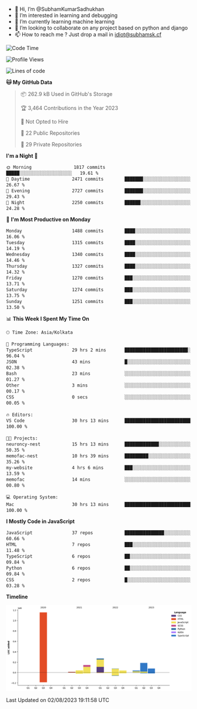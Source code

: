 - 👋 Hi, I’m @SubhamKumarSadhukhan
- 👀 I’m interested in learning and debugging
- 🌱 I’m currently learning machine learning
- 💞️ I’m looking to collaborate on any project based on python and django
- 📫 How to reach me ?
      Just drop a mail in idiot@subhamsk.cf

<!---
SubhamKumarSadhukhan/SubhamKumarSadhukhan is a ✨ special ✨ repository because its `README.md` (this file) appears on your GitHub profile.
You can click the Preview link to take a look at your changes.
--->


<!--START_SECTION:waka-->
![Code Time](http://img.shields.io/badge/Code%20Time-1%2C403%20hrs%206%20mins-blue)

![Profile Views](http://img.shields.io/badge/Profile%20Views-1-blue)

![Lines of code](https://img.shields.io/badge/From%20Hello%20World%20I%27ve%20Written-2.0%20million%20lines%20of%20code-blue)

**🐱 My GitHub Data** 

> 📦 262.9 kB Used in GitHub's Storage 
 > 
> 🏆 3,464 Contributions in the Year 2023
 > 
> 🚫 Not Opted to Hire
 > 
> 📜 22 Public Repositories 
 > 
> 🔑 29 Private Repositories 
 > 
**I'm a Night 🦉** 

```text
🌞 Morning                1817 commits        █████░░░░░░░░░░░░░░░░░░░░   19.61 % 
🌆 Daytime                2471 commits        ███████░░░░░░░░░░░░░░░░░░   26.67 % 
🌃 Evening                2727 commits        ███████░░░░░░░░░░░░░░░░░░   29.43 % 
🌙 Night                  2250 commits        ██████░░░░░░░░░░░░░░░░░░░   24.28 % 
```
📅 **I'm Most Productive on Monday** 

```text
Monday                   1488 commits        ████░░░░░░░░░░░░░░░░░░░░░   16.06 % 
Tuesday                  1315 commits        ████░░░░░░░░░░░░░░░░░░░░░   14.19 % 
Wednesday                1340 commits        ████░░░░░░░░░░░░░░░░░░░░░   14.46 % 
Thursday                 1327 commits        ████░░░░░░░░░░░░░░░░░░░░░   14.32 % 
Friday                   1270 commits        ███░░░░░░░░░░░░░░░░░░░░░░   13.71 % 
Saturday                 1274 commits        ███░░░░░░░░░░░░░░░░░░░░░░   13.75 % 
Sunday                   1251 commits        ███░░░░░░░░░░░░░░░░░░░░░░   13.50 % 
```


📊 **This Week I Spent My Time On** 

```text
🕑︎ Time Zone: Asia/Kolkata

💬 Programming Languages: 
TypeScript               29 hrs 2 mins       ████████████████████████░   96.04 % 
JSON                     43 mins             █░░░░░░░░░░░░░░░░░░░░░░░░   02.38 % 
Bash                     23 mins             ░░░░░░░░░░░░░░░░░░░░░░░░░   01.27 % 
Other                    3 mins              ░░░░░░░░░░░░░░░░░░░░░░░░░   00.17 % 
CSS                      0 secs              ░░░░░░░░░░░░░░░░░░░░░░░░░   00.05 % 

🔥 Editors: 
VS Code                  30 hrs 13 mins      █████████████████████████   100.00 % 

🐱‍💻 Projects: 
neuroncy-nest            15 hrs 13 mins      █████████████░░░░░░░░░░░░   50.35 % 
memofac-nest             10 hrs 39 mins      █████████░░░░░░░░░░░░░░░░   35.26 % 
my-website               4 hrs 6 mins        ███░░░░░░░░░░░░░░░░░░░░░░   13.59 % 
memofac                  14 mins             ░░░░░░░░░░░░░░░░░░░░░░░░░   00.80 % 

💻 Operating System: 
Mac                      30 hrs 13 mins      █████████████████████████   100.00 % 
```

**I Mostly Code in JavaScript** 

```text
JavaScript               37 repos            ███████████████░░░░░░░░░░   60.66 % 
HTML                     7 repos             ███░░░░░░░░░░░░░░░░░░░░░░   11.48 % 
TypeScript               6 repos             ██░░░░░░░░░░░░░░░░░░░░░░░   09.84 % 
Python                   6 repos             ██░░░░░░░░░░░░░░░░░░░░░░░   09.84 % 
CSS                      2 repos             █░░░░░░░░░░░░░░░░░░░░░░░░   03.28 % 
```



**Timeline**

![Lines of Code chart](https://raw.githubusercontent.com/SubhamKumarSadhukhan/SubhamKumarSadhukhan/main/assets/bar_graph.png)


 Last Updated on 02/08/2023 19:11:58 UTC
<!--END_SECTION:waka-->
